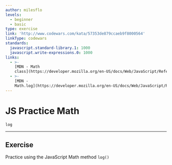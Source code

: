 ```yaml
---
author: milesflo
levels:
  - beginner
  - basic
type: exercise
link: 'http://www.codewars.com/kata/57353de879ccaeb9f8000564'
linkType: codewars
standards:
  javascript.standard-library.1: 1000
  javascript.write-expressions.0: 1000
links:
  - >-
    [MDN - Math
    class](https://developer.mozilla.org/en-US/docs/Web/JavaScript/Reference/Global_Objects/Math){website}
  - >-
    [MDN -
    Math.log](https://developer.mozilla.org/en-US/docs/Web/JavaScript/Reference/Global_Objects/Math/log){website}
---
```


# JS Practice Math 

`log`


---

## Exercise

Practice using the JavaScript Math method `log()`
